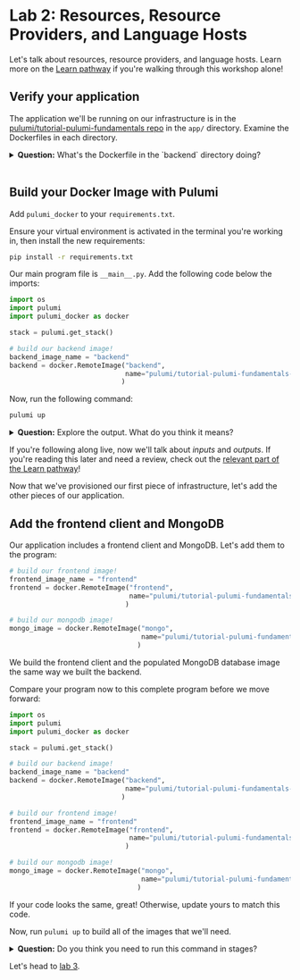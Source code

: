 # Lab 2: Resources, Resource Providers, and Language Hosts

Let's talk about resources, resource providers, and language hosts. Learn more on the [Learn pathway](https://www.pulumi.com/learn/pulumi-fundamentals/create-docker-images/) if you're walking through this workshop alone!

## Verify your application

The application we'll be running on our infrastructure is in the [pulumi/tutorial-pulumi-fundamentals repo](https://github.com/pulumi/tutorial-pulumi-fundamentals) in the `app/` directory. Examine the Dockerfiles in each directory.

<details>
<summary><b>Question:</b> What's the Dockerfile in the `backend` directory doing?</summary>

<br/>
<b>Answer:</b> This Dockerfile copies the REST backend into the Docker filesystem, installs the dependencies, and builds the image. Note that port 3000 must be open on your host machine.
</details>
<br/>

## Build your Docker Image with Pulumi

Add `pulumi_docker` to your `requirements.txt`.

Ensure your virtual environment is activated in the terminal you're working in, then install the new requirements:

```bash
pip install -r requirements.txt
```

Our main program file is `__main__.py`. Add the following code below the imports:

```python
import os
import pulumi
import pulumi_docker as docker

stack = pulumi.get_stack()

# build our backend image!
backend_image_name = "backend"
backend = docker.RemoteImage("backend",
                             name="pulumi/tutorial-pulumi-fundamentals-backend:latest"
                            )
```

Now, run the following command:

```bash
pulumi up
```

<details>
<summary><b>Question:</b> Explore the output. What do you think it means?</summary>

<br/>
<b>Answer:</b> Pulumi builds a Docker image for you with a preview.
</details>

If you're following along live, now we'll talk about _inputs_ and _outputs_. If you're reading this later and need a review, check out the [relevant part of the Learn pathway](https://www.pulumi.com/learn/pulumi-fundamentals/create-docker-images/)!

Now that we've provisioned our first piece of infrastructure, let's add the other pieces of our application.

## Add the frontend client and MongoDB

Our application includes a frontend client and MongoDB. Let's add them to the program:

```python
# build our frontend image!
frontend_image_name = "frontend"
frontend = docker.RemoteImage("frontend",
                              name="pulumi/tutorial-pulumi-fundamentals-frontend:latest"
                             )

# build our mongodb image!
mongo_image = docker.RemoteImage("mongo",
                                 name="pulumi/tutorial-pulumi-fundamentals-database-local:latest"
                                )
```

We build the frontend client and the populated MongoDB database image the same way we built the backend.

Compare your program now to this complete program before we move forward:

```python
import os
import pulumi
import pulumi_docker as docker

stack = pulumi.get_stack()

# build our backend image!
backend_image_name = "backend"
backend = docker.RemoteImage("backend",
                             name="pulumi/tutorial-pulumi-fundamentals-backend:latest"
                            )

# build our frontend image!
frontend_image_name = "frontend"
frontend = docker.RemoteImage("frontend",
                              name="pulumi/tutorial-pulumi-fundamentals-frontend:latest"
                             )

# build our mongodb image!
mongo_image = docker.RemoteImage("mongo",
                                 name="pulumi/tutorial-pulumi-fundamentals-database-local:latest"
                                )
```

If your code looks the same, great! Otherwise, update yours to match this code.

Now, run `pulumi up` to build all of the images that we'll need.

<details>
<summary><b>Question:</b> Do you think you need to run this command in stages?</summary>

<br/>
<b>Answer:</b> Nope! You can write the entire program and then run it. We're only doing a step-by-step process here to make learning easier.
</details>

Let's head to [lab 3](../lab-3/).
